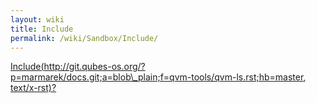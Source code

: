 ```yaml
---
layout: wiki
title: Include
permalink: /wiki/Sandbox/Include/
---
```


[Include(http://git.qubes-os.org/?p=marmarek/docs.git;a=blob\_plain;f=qvm-tools/qvm-ls.rst;hb=master, text/x-rst)?](/wiki/Sandbox/Include(http%3A/git.qubes-os.org?p=marmarek/docs.git;a=blob_plain;f=qvm-tools/qvm-ls.rst;hb=master,%20text/x-rst))
